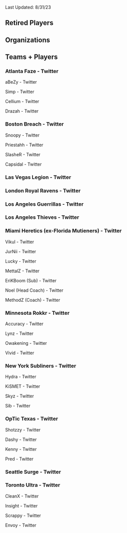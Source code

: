 Last Updated: 8/31/23

## Retired Players


## Organizations


## Teams + Players
### Atlanta Faze - Twitter

aBeZy - Twitter

Simp - Twitter

Cellium - Twitter

Drazah - Twitter


### Boston Breach - Twitter

Snoopy - Twitter

Priestahh - Twitter

SlasheR - Twitter

Capsidal - Twitter

### Las Vegas Legion - Twitter

### London Royal Ravens - Twitter

### Los Angeles Guerrillas - Twitter

### Los Angeles Thieves - Twitter

### Miami Heretics (ex-Florida Mutieners) - Twitter

Vikul - Twitter

JurNii - Twitter

Lucky - Twitter

MettalZ - Twitter

EriKBoom (Sub) - Twitter

Noel (Head Coach) - Twitter

MethodZ (Coach) - Twitter

### Minnesota Rokkr - Twitter

Accuracy - Twitter

Lynz - Twitter

Owakening - Twitter

Vivid - Twitter

### New York Subliners - Twitter

Hydra - Twitter

KiSMET - Twitter

Skyz - Twitter

Sib - Twitter

### OpTic Texas - Twitter

Shotzzy - Twitter

Dashy - Twitter

Kenny - Twitter

Pred - Twitter

### Seattle Surge - Twitter

### Toronto Ultra - Twitter

CleanX - Twitter

Insight - Twitter

Scrappy - Twitter

Envoy - Twitter
